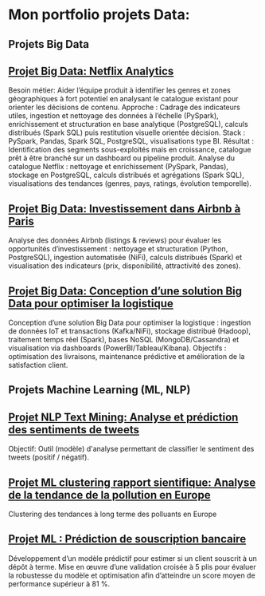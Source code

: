 # Mon portfolio projets Data:

## Projets Big Data

## [Projet Big Data: Netflix Analytics](https://github.com/gbangout/projet-big-data-netflix-analytics.git)
Besoin métier: Aider l’équipe produit à identifier les genres et zones géographiques à fort potentiel en analysant le catalogue existant pour orienter les décisions de contenu.
Approche : Cadrage des indicateurs utiles, ingestion et nettoyage des données à l’échelle (PySpark), enrichissement et structuration en base analytique (PostgreSQL), calculs distribués (Spark SQL) puis restitution visuelle orientée décision.
Stack : PySpark, Pandas, Spark SQL, PostgreSQL, visualisations type BI.
Résultat : Identification des segments sous-exploités mais en croissance, catalogue prêt à être branché sur un dashboard ou pipeline produit.
Analyse du catalogue Netflix : nettoyage et enrichissement (PySpark, Pandas), stockage en PostgreSQL, calculs distribués et agrégations (Spark SQL), visualisations des tendances (genres, pays, ratings, évolution temporelle).

## [Projet Big Data: Investissement dans Airbnb à Paris](https://github.com/gbangout/projet-big-data-investissement-airbnb.git)
Analyse des données Airbnb (listings & reviews) pour évaluer les opportunités d’investissement : nettoyage et structuration (Python, PostgreSQL), ingestion automatisée (NiFi), calculs distribués (Spark) et visualisation des indicateurs (prix, disponibilité, attractivité des zones).

## [Projet Big Data: Conception d’une solution Big Data pour optimiser la logistique](https://github.com/gbangout/gestion-de-projet-big-data-logistics.git)
Conception d’une solution Big Data pour optimiser la logistique : ingestion de données IoT et transactions (Kafka/NiFi), stockage distribué (Hadoop), traitement temps réel (Spark), bases NoSQL (MongoDB/Cassandra) et visualisation via dashboards (PowerBI/Tableau/Kibana). Objectifs : optimisation des livraisons, maintenance prédictive et amélioration de la satisfaction client.

## Projets Machine Learning (ML, NLP)

## [Projet NLP Text Mining: Analyse et prédiction des sentiments de tweets](https://github.com/gbangout/text-mining-sentiment.git)
Objectif: Outil (modèle) d'analyse permettant de classifier le sentiment des tweets (positif / négatif).

## [Projet ML clustering rapport sientifique: Analyse de la tendance de la pollution en Europe](https://www.eionet.europa.eu/etcs/etc-he/products/etc-he-products/etc-he-reports/etc-he-report-2023-8-long-term-trends-of-air-pollutants-at-european-and-national-level-2005-2021)
Clustering des tendances à long terme des polluants en Europe

## [Projet ML : Prédiction de souscription bancaire](https://github.com/gbangout-apziva/term-deposit.git)
Développement d’un modèle prédictif pour estimer si un client souscrit à un dépôt à terme. Mise en œuvre d’une validation croisée à 5 plis pour évaluer la robustesse du modèle et optimisation afin d’atteindre un score moyen de performance supérieur à 81 %.
